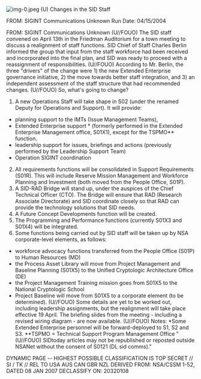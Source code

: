 ![img-0.jpeg](img-0.jpeg)
(U) Changes in the SID Staff

FROM: SIGINT Communications
Unknown
Run Date: 04/15/2004

FROM: SIGINT Communications Unknown
(U//FOUO) The SID staff convened on April 13th in the Friedman Auditorium for a town meeting to discuss a realignment of staff functions. SID Chief of Staff Charles Berlin informed the group that input from the staff workforce had been received and incorporated into the final plan, and SID was ready to proceed with a reassignment of responsibilities.
(U//FOUO) According to Mr. Berlin, the three "drivers" of the change were 1) the new Extended Enterprise governance initiative, 2) the move towards better staff integration, and 3) an independent assessment of the staff structure that had recommended changes.
(U//FOUO) So, what's going to change?

1) A new Operations Staff will take shape in S02 (under the renamed Deputy for Operations and Support). It will provide:

- planning support to the IMTs (Issue Management Teams),
- Extended Enterprise support * (formerly performed in the Extended Enterprise Management office, S01X1), except for the TSPMO** function.
- leadership support for issues, briefings and actions (previously performed by the Leadership Support Team)
- Operation SIGINT coordination

2) All requirements functions will be consolidated in Support Requirements (S01R). This will include Reserve Mission Management and Workforce Planning and Investment (both moved from the People Office, S01P).
3) A SID-RAD Bridge will stand up, under the auspices of the Chief Technical Officer (CTO). The Bridge will ensure that RAD (Research Associate Directorate) and SID coordinate closely so that RAD can provide the technology solutions that SID needs.
4) A Future Concept Developments function will be created.
5) The Programming and Performance functions (currently S01X3 and S01X4) will be integrated.
6) Some functions being carried out by SID staff will be taken up by NSA corporate-level elements, as follows:

- workforce advocacy functions transferred from the People Office (S01P) to Human Resources (MD)
- the Process Asset Library will move from Project Management and Baseline Planning (S01X5) to the Unified Cryptologic Architecture Office (DE)
- the Project Management Training mission goes from S01X5 to the National Cryptologic School
- Project Baseline will move from S01X5 to a corporate element (to be determined).
(U//FOUO) Some details are yet to be worked out, including leadership assignments, but the realignment will take place effective 19 April. The briefing slides from the meeting - including a revised wiring diagram - are now available.
(U//FOUO) Notes:
*Some Extended Enterprise personnel will be forward-deployed to S1, S2 and S3.
**TSPMO = Technical Support Program Management Office
"(U//FOUO) SIDtoday articles may not be republished or reposted outside NSANet without the consent of S0121 (DL sid comms)."

DYNAMIC PAGE -- HIGHEST POSSIBLE CLASSIFICATION IS
TOP SECRET // SI / TK // REL TO USA AUS CAN GBR NZL
DERIVED FROM: NSA/CSSM 1-52, DATED 08 JAN 2007 DECLASSIFY ON: 20320108
